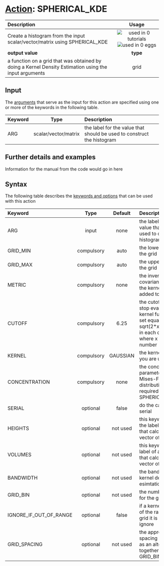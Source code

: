 # [Action](actions.md): SPHERICAL_KDE

| Description    | Usage |
|:--------|:--------:|
| Create a histogram from the input scalar/vector/matrix using SPHERICAL_KDE | ![used in 0 tutorials](https://img.shields.io/badge/tutorials-0-red.svg)![used in 0 eggs](https://img.shields.io/badge/nest-0-red.svg)|
 | **output value** | **type** |
| a function on a grid that was obtained by doing a Kernel Density Estimation using the input arguments | grid |

## Input

The [arguments](specifying_arguments.html) that serve as the input for this action are specified using one or more of the keywords in the following table.

| Keyword |  Type | Description |
|:--------|:------:|:-----------|
| ARG | scalar/vector/matrix | the label for the value that should be used to construct the histogram |


## Further details and examples 
Information for the manual from the code would go in here 
## Syntax 
The following table describes the [keywords and options](parsing.md) that can be used with this action 

| Keyword | Type | Default | Description |
|:-------|:----:|:-------:|:-----------|
| ARG | input | none | the label for the value that should be used to construct the histogram |
| GRID_MIN | compulsory | auto |  the lower bounds for the grid |
| GRID_MAX | compulsory | auto |  the upper bounds for the grid |
| METRIC | compulsory | none | the inverse covariance to use for the kernels that are added to the grid |
| CUTOFF | compulsory | 6.25 |  the cutoff at which to stop evaluating the kernel functions is set equal to sqrt(2*x)*bandwidth in each direction where x is this number |
| KERNEL | compulsory | GAUSSIAN |  the kernel function you are using |
| CONCENTRATION | compulsory | none | the concentration parameter for Von Mises-Fisher distributions (only required for SPHERICAL_KDE) |
| SERIAL | optional | false |  do the calculation in serial |
| HEIGHTS | optional | not used | this keyword takes the label of an action that calculates a vector of values |
| VOLUMES | optional | not used | this keyword take the label of an action that calculates a vector of values |
| BANDWIDTH | optional | not used | the bandwidths for kernel density esimtation |
| GRID_BIN | optional | not used | the number of bins for the grid |
| IGNORE_IF_OUT_OF_RANGE | optional | false |  if a kernel is outside of the range of the grid it is safe to ignore |
| GRID_SPACING | optional | not used | the approximate grid spacing (to be used as an alternative or together with GRID_BIN) |
